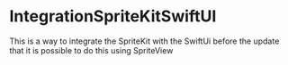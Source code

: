 # IntegrationSpriteKitSwiftUI
This is a way to integrate the SpriteKit with the SwiftUi before the update that it is possible to do this using SpriteView
